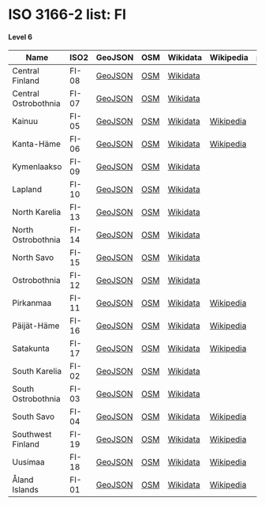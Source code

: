 # ISO 3166-2 list: FI


#### Level 6
Name | ISO2 | GeoJSON | OSM | Wikidata | Wikipedia | population 
--- | --- | --- | --- | --- | --- | --: 
Central Finland | FI-08 | [GeoJSON](../../geojson/high/iso2/FI/FI-08.geojson) | [OSM](https://www.openstreetmap.org/relation/1701740) | [Wikidata](https://www.wikidata.org/wiki/Q5697) |  | 275,657
Central Ostrobothnia | FI-07 | [GeoJSON](../../geojson/high/iso2/FI/FI-07.geojson) | [OSM](https://www.openstreetmap.org/relation/1702330) | [Wikidata](https://www.wikidata.org/wiki/Q5696) |  | 
Kainuu | FI-05 | [GeoJSON](../../geojson/high/iso2/FI/FI-05.geojson) | [OSM](https://www.openstreetmap.org/relation/1997164) | [Wikidata](https://www.wikidata.org/wiki/Q5694) | [Wikipedia](http://en.wikipedia.org/wiki/fi%3AKainuun%20maakunta) | 
Kanta-Häme | FI-06 | [GeoJSON](../../geojson/high/iso2/FI/FI-06.geojson) | [OSM](https://www.openstreetmap.org/relation/1473990) | [Wikidata](https://www.wikidata.org/wiki/Q5695) | [Wikipedia](http://en.wikipedia.org/wiki/fi%3AKanta-H%C3%A4meen%20maakunta) | 
Kymenlaakso | FI-09 | [GeoJSON](../../geojson/high/iso2/FI/FI-09.geojson) | [OSM](https://www.openstreetmap.org/relation/2102313) | [Wikidata](https://www.wikidata.org/wiki/Q5698) |  | 
Lapland | FI-10 | [GeoJSON](../../geojson/high/iso2/FI/FI-10.geojson) | [OSM](https://www.openstreetmap.org/relation/1724359) | [Wikidata](https://www.wikidata.org/wiki/Q5700) |  | 182,844
North Karelia | FI-13 | [GeoJSON](../../geojson/high/iso2/FI/FI-13.geojson) | [OSM](https://www.openstreetmap.org/relation/1999428) | [Wikidata](https://www.wikidata.org/wiki/Q5703) |  | 165,754
North Ostrobothnia | FI-14 | [GeoJSON](../../geojson/high/iso2/FI/FI-14.geojson) | [OSM](https://www.openstreetmap.org/relation/1724360) | [Wikidata](https://www.wikidata.org/wiki/Q5704) |  | 
North Savo | FI-15 | [GeoJSON](../../geojson/high/iso2/FI/FI-15.geojson) | [OSM](https://www.openstreetmap.org/relation/918898) | [Wikidata](https://www.wikidata.org/wiki/Q5706) |  | 
Ostrobothnia | FI-12 | [GeoJSON](../../geojson/high/iso2/FI/FI-12.geojson) | [OSM](https://www.openstreetmap.org/relation/2000320) | [Wikidata](https://www.wikidata.org/wiki/Q5702) |  | 
Pirkanmaa | FI-11 | [GeoJSON](../../geojson/high/iso2/FI/FI-11.geojson) | [OSM](https://www.openstreetmap.org/relation/1701741) | [Wikidata](https://www.wikidata.org/wiki/Q5701) | [Wikipedia](http://en.wikipedia.org/wiki/fi%3APirkanmaan%20maakunta) | 
Päijät-Häme | FI-16 | [GeoJSON](../../geojson/high/iso2/FI/FI-16.geojson) | [OSM](https://www.openstreetmap.org/relation/1703362) | [Wikidata](https://www.wikidata.org/wiki/Q5708) | [Wikipedia](http://en.wikipedia.org/wiki/fi%3AP%C3%A4ij%C3%A4t-H%C3%A4meen%20maakunta) | 
Satakunta | FI-17 | [GeoJSON](../../geojson/high/iso2/FI/FI-17.geojson) | [OSM](https://www.openstreetmap.org/relation/2000361) | [Wikidata](https://www.wikidata.org/wiki/Q5709) | [Wikipedia](http://en.wikipedia.org/wiki/fi%3ASatakunnan%20maakunta) | 
South Karelia | FI-02 | [GeoJSON](../../geojson/high/iso2/FI/FI-02.geojson) | [OSM](https://www.openstreetmap.org/relation/2067231) | [Wikidata](https://www.wikidata.org/wiki/Q5691) |  | 
South Ostrobothnia | FI-03 | [GeoJSON](../../geojson/high/iso2/FI/FI-03.geojson) | [OSM](https://www.openstreetmap.org/relation/1702263) | [Wikidata](https://www.wikidata.org/wiki/Q5692) |  | 
South Savo | FI-04 | [GeoJSON](../../geojson/high/iso2/FI/FI-04.geojson) | [OSM](https://www.openstreetmap.org/relation/918897) | [Wikidata](https://www.wikidata.org/wiki/Q5693) | [Wikipedia](http://en.wikipedia.org/wiki/fi%3AEtel%C3%A4-Savon%20maakunta) | 
Southwest Finland | FI-19 | [GeoJSON](../../geojson/high/iso2/FI/FI-19.geojson) | [OSM](https://www.openstreetmap.org/relation/38092) | [Wikidata](https://www.wikidata.org/wiki/Q5712) | [Wikipedia](http://en.wikipedia.org/wiki/fi%3AVarsinais-Suomen%20maakunta) | 468,936
Uusimaa | FI-18 | [GeoJSON](../../geojson/high/iso2/FI/FI-18.geojson) | [OSM](https://www.openstreetmap.org/relation/37355) | [Wikidata](https://www.wikidata.org/wiki/Q5711) | [Wikipedia](http://en.wikipedia.org/wiki/fi%3AUudenmaan%20maakunta) | 1,610,550
Åland Islands | FI-01 | [GeoJSON](../../geojson/high/iso2/FI/FI-01.geojson) | [OSM](https://www.openstreetmap.org/relation/2375171) | [Wikidata](https://www.wikidata.org/wiki/Q5689) | [Wikipedia](http://en.wikipedia.org/wiki/sv%3A%C3%85land) | 29,789
